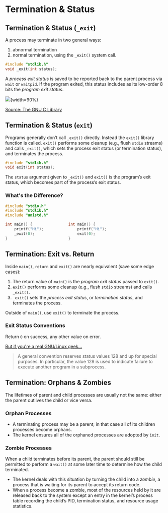 # Termination & Status

## Termination & Status (`_exit`)

A process may terminate in two general ways:

1. abnormal termination
2. normal termination, using the `_exit()` system call.

```c
#include "stdlib.h"
void _exit(int status);
```

A _process exit status_ is saved to be reported back to the parent process via `wait` or `waitpid`. If the program exited, this status includes as its low-order 8 bits the _program exit status_.

![](lec08/exitstatus.svg){width=90%}

[Source: The GNU C Library](https://www.gnu.org/software/libc/manual/html_node/Termination-Internals.html)

## Termination & Status (`exit`)

Programs generally don’t call `_exit()` directly. Instead the `exit()` library function is called. `exit()` performs some cleanup (e.g., flush `stdio` streams) and calls `_exit()`, which sets the process exit status (or termination status), and terminates the process.

```c
#include "stdlib.h"
void exit(int status);
```

The `status` argument given to `_exit()` and `exit()` is the program’s exit status, which becomes part of the process’s exit status.

### What's the Difference?

```c
#include "stdio.h"
#include "stdlib.h"
#include "unistd.h"

int main() {                int main() {
    printf("Hi");               printf("Hi");
    _exit(0);                   exit(0);
}                           }
```

## Termination: Exit vs. Return

Inside `main()`, `return` and `exit()` are nearly equivalent (save some edge cases):

1. The return value of `main()` is the _program exit status_ passed to `exit()`.
2. `exit()` performs some cleanup (e.g., flush `stdio` streams) and calls `_exit()`.
3. `_exit()` sets the _process exit status_, or _termination status_, and terminates the process.

Outside of `main()`, use `exit()` to terminate the process.

### Exit Status Conventions

Return `0` on success, any other value on error.

[But if you're a real GNU/Linux geek...](https://www.gnu.org/software/libc/manual/html_node/Exit-Status.html)

> A general convention reserves status values 128 and up for
> special purposes. In particular, the value 128 is used to
> indicate failure to execute another program in a subprocess.

## Termination: Orphans & Zombies

The lifetimes of parent and child processes are usually not the same: either the parent outlives the child or vice versa.

### Orphan Processes

- A terminating process may be a parent; in that case all of its children processes become orphans.
- The kernel ensures all of the orphaned processes are adopted by `init`.

### Zombie Processes

When a child terminates before its parent, the parent should still be permitted to perform a `wait()` at some later time to determine how the child terminated.

- The kernel deals with this situation by turning the child into a _zombie_, a process that is waiting for its parent to accept its return code.
- When a process become a zombie, most of the resources held by it are released back to the system except an entry in the kernel’s process table recording the child’s PID, termination status, and resource usage statistics.
